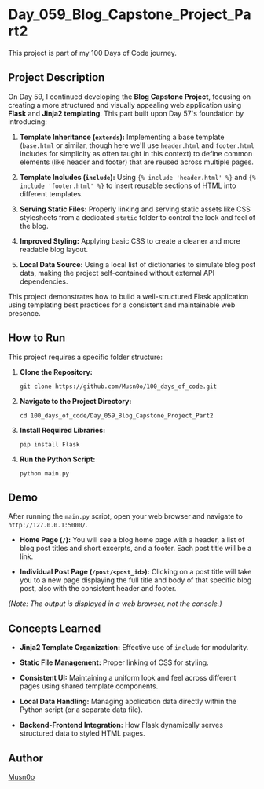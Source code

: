 # Day_059_Blog_Capstone_Project_Part2

This project is part of my 100 Days of Code journey.

## Project Description

On Day 59, I continued developing the **Blog Capstone Project**, focusing on creating a more structured and visually appealing web application using **Flask** and **Jinja2 templating**. This part built upon Day 57's foundation by introducing:

1. **Template Inheritance (`extends`):** Implementing a base template (`base.html` or similar, though here we'll use `header.html` and `footer.html` includes for simplicity as often taught in this context) to define common elements (like header and footer) that are reused across multiple pages.
    
2. **Template Includes (`include`):** Using `{% include 'header.html' %}` and `{% include 'footer.html' %}` to insert reusable sections of HTML into different templates.
    
3. **Serving Static Files:** Properly linking and serving static assets like CSS stylesheets from a dedicated `static` folder to control the look and feel of the blog.
    
4. **Improved Styling:** Applying basic CSS to create a cleaner and more readable blog layout.
    
5. **Local Data Source:** Using a local list of dictionaries to simulate blog post data, making the project self-contained without external API dependencies.
    

This project demonstrates how to build a well-structured Flask application using templating best practices for a consistent and maintainable web presence.

## How to Run

This project requires a specific folder structure:

1. **Clone the Repository:**
    
    ```
    git clone https://github.com/Musn0o/100_days_of_code.git
    ```
    
2. **Navigate to the Project Directory:**
    
    ```
    cd 100_days_of_code/Day_059_Blog_Capstone_Project_Part2
    ```
    
3. **Install Required Libraries:**
    
    ```
    pip install Flask
    ```
    
4. **Run the Python Script:**
    
    ```
    python main.py
    ```
    

## Demo

After running the `main.py` script, open your web browser and navigate to `http://127.0.0.1:5000/`.

- **Home Page (`/`):** You will see a blog home page with a header, a list of blog post titles and short excerpts, and a footer. Each post title will be a link.
    
- **Individual Post Page (`/post/<post_id>`):** Clicking on a post title will take you to a new page displaying the full title and body of that specific blog post, also with the consistent header and footer.
    

_(Note: The output is displayed in a web browser, not the console.)_

## Concepts Learned

- **Jinja2 Template Organization:** Effective use of `include` for modularity.
    
- **Static File Management:** Proper linking of CSS for styling.
    
- **Consistent UI:** Maintaining a uniform look and feel across different pages using shared template components.
    
- **Local Data Handling:** Managing application data directly within the Python script (or a separate data file).
    
- **Backend-Frontend Integration:** How Flask dynamically serves structured data to styled HTML pages.

## Author

[Musn0o](https://github.com/Musn0o)
